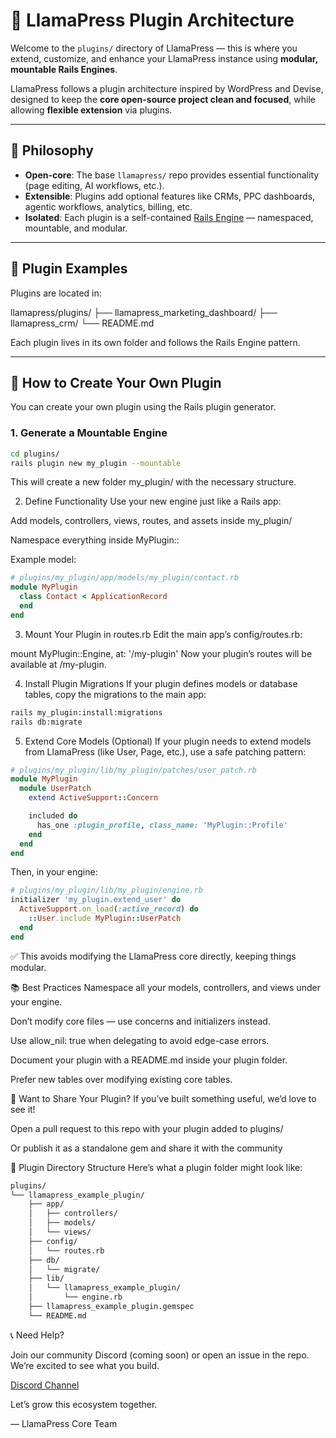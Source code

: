 # 🧩 LlamaPress Plugin Architecture

Welcome to the `plugins/` directory of LlamaPress — this is where you extend, customize, and enhance your LlamaPress instance using **modular, mountable Rails Engines**.

LlamaPress follows a plugin architecture inspired by WordPress and Devise, designed to keep the **core open-source project clean and focused**, while allowing **flexible extension** via plugins.

---

## 🧠 Philosophy

- **Open-core**: The base `llamapress/` repo provides essential functionality (page editing, AI workflows, etc.).
- **Extensible**: Plugins add optional features like CRMs, PPC dashboards, agentic workflows, analytics, billing, etc.
- **Isolated**: Each plugin is a self-contained [Rails Engine](https://guides.rubyonrails.org/engines.html) — namespaced, mountable, and modular.

---

## 🔧 Plugin Examples

Plugins are located in:

llamapress/plugins/ ├── llamapress_marketing_dashboard/ ├── llamapress_crm/ └── README.md

Each plugin lives in its own folder and follows the Rails Engine pattern.

---

## 🚀 How to Create Your Own Plugin

You can create your own plugin using the Rails plugin generator.

### 1. Generate a Mountable Engine

```bash
cd plugins/
rails plugin new my_plugin --mountable
```

This will create a new folder my_plugin/ with the necessary structure.

2. Define Functionality
Use your new engine just like a Rails app:

Add models, controllers, views, routes, and assets inside my_plugin/

Namespace everything inside MyPlugin::

Example model:

```ruby
# plugins/my_plugin/app/models/my_plugin/contact.rb
module MyPlugin
  class Contact < ApplicationRecord
  end
end
```

3. Mount Your Plugin in routes.rb
Edit the main app’s config/routes.rb:

mount MyPlugin::Engine, at: '/my-plugin'
Now your plugin’s routes will be available at /my-plugin.

4. Install Plugin Migrations
If your plugin defines models or database tables, copy the migrations to the main app:

```bash
rails my_plugin:install:migrations
rails db:migrate
```

5. Extend Core Models (Optional)
If your plugin needs to extend models from LlamaPress (like User, Page, etc.), use a safe patching pattern:

```ruby
# plugins/my_plugin/lib/my_plugin/patches/user_patch.rb
module MyPlugin
  module UserPatch
    extend ActiveSupport::Concern

    included do
      has_one :plugin_profile, class_name: 'MyPlugin::Profile'
    end
  end
end
```

Then, in your engine:


```ruby
# plugins/my_plugin/lib/my_plugin/engine.rb
initializer 'my_plugin.extend_user' do
  ActiveSupport.on_load(:active_record) do
    ::User.include MyPlugin::UserPatch
  end
end
```

✅ This avoids modifying the LlamaPress core directly, keeping things modular.

📚 Best Practices
Namespace all your models, controllers, and views under your engine.

Don’t modify core files — use concerns and initializers instead.

Use allow_nil: true when delegating to avoid edge-case errors.

Document your plugin with a README.md inside your plugin folder.

Prefer new tables over modifying existing core tables.

🧩 Want to Share Your Plugin?
If you’ve built something useful, we’d love to see it!

Open a pull request to this repo with your plugin added to plugins/

Or publish it as a standalone gem and share it with the community

📂 Plugin Directory Structure
Here’s what a plugin folder might look like:

```bash
plugins/
└── llamapress_example_plugin/
    ├── app/
    │   ├── controllers/
    │   ├── models/
    │   └── views/
    ├── config/
    │   └── routes.rb
    ├── db/
    │   └── migrate/
    ├── lib/
    │   └── llamapress_example_plugin/
    │       └── engine.rb
    ├── llamapress_example_plugin.gemspec
    └── README.md
```

📞 Need Help?

Join our community Discord (coming soon) or open an issue in the repo. We’re excited to see what you build.

[Discord Channel](https://discord.com/invite/7DapkvmWKZ)

Let’s grow this ecosystem together.

— LlamaPress Core Team